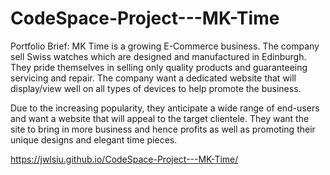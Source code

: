 # CodeSpace-Project---MK-Time
Portfolio Brief:
MK Time is a growing E-Commerce business. The company sell Swiss watches which are designed and manufactured in Edinburgh. They pride themselves in selling only quality products and guaranteeing servicing and repair. The company want a dedicated website that will display/view well on all types of devices to help promote the business.

Due to the increasing popularity, they anticipate a wide range of end-users and want a website that will appeal to the target clientele. They want the site to bring in more business and hence profits as well as promoting their unique designs and elegant time pieces.

https://jwlsiu.github.io/CodeSpace-Project---MK-Time/

